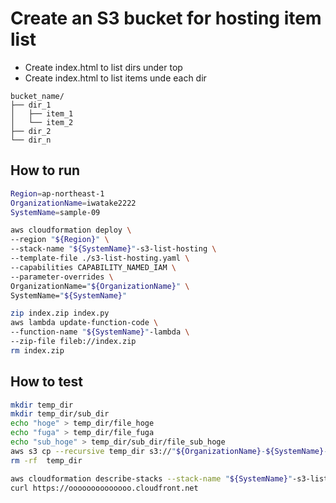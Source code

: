 # Create an S3 bucket for hosting item list

- Create index.html to list dirs under top
- Create index.html to list items unde each dir

```
bucket_name/
├── dir_1
│   ├── item_1
│   └── item_2
├── dir_2
└── dir_n
```

## How to run

```sh
Region=ap-northeast-1
OrganizationName=iwatake2222
SystemName=sample-09

aws cloudformation deploy \
--region "${Region}" \
--stack-name "${SystemName}"-s3-list-hosting \
--template-file ./s3-list-hosting.yaml \
--capabilities CAPABILITY_NAMED_IAM \
--parameter-overrides \
OrganizationName="${OrganizationName}" \
SystemName="${SystemName}"

zip index.zip index.py
aws lambda update-function-code \
--function-name "${SystemName}"-lambda \
--zip-file fileb://index.zip
rm index.zip
```

## How to test

```sh
mkdir temp_dir
mkdir temp_dir/sub_dir
echo "hoge" > temp_dir/file_hoge
echo "fuga" > temp_dir/file_fuga
echo "sub_hoge" > temp_dir/sub_dir/file_sub_hoge
aws s3 cp --recursive temp_dir s3://"${OrganizationName}-${SystemName}-bucket"/temp_dir
rm -rf  temp_dir
```

```sh
aws cloudformation describe-stacks --stack-name "${SystemName}"-s3-list-hosting --query "Stacks[0].Outputs[?OutputKey=='CloudFrontDomainName'].OutputValue" --output text
curl https://oooooooooooooo.cloudfront.net
```
